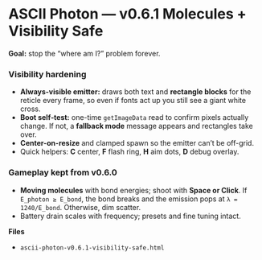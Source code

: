 # ASCII Photon — v0.6.1 Molecules + Visibility Safe

**Goal:** stop the “where am I?” problem forever.

### Visibility hardening
- **Always-visible emitter:** draws both text and **rectangle blocks** for the reticle every frame, so even if fonts act up you still see a giant white cross.
- **Boot self‑test:** one-time `getImageData` read to confirm pixels actually change. If not, a **fallback mode** message appears and rectangles take over.
- **Center-on-resize** and clamped spawn so the emitter can’t be off-grid.
- Quick helpers: **C** center, **F** flash ring, **H** aim dots, **D** debug overlay.

### Gameplay kept from v0.6.0
- **Moving molecules** with bond energies; shoot with **Space or Click**. If `E_photon ≥ E_bond`, the bond breaks and the emission pops at `λ = 1240/E_bond`. Otherwise, dim scatter.
- Battery drain scales with frequency; presets and fine tuning intact.

**Files**
- `ascii-photon-v0.6.1-visibility-safe.html`

